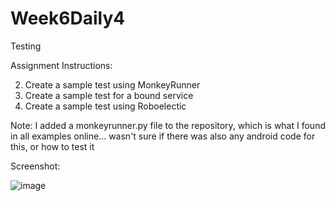 # Week6Daily4
Testing

Assignment Instructions:

2. Create a sample test using MonkeyRunner
3. Create a sample test for a bound service
4. Create a sample test using Roboelectic

Note: I added a monkeyrunner.py file to the repository, which is what I found in all examples online... wasn't sure if there was also any android code for this, or how to test it

Screenshot:

![image](https://user-images.githubusercontent.com/44408528/49266019-88716b80-f422-11e8-83cb-843c3704bd09.png)
